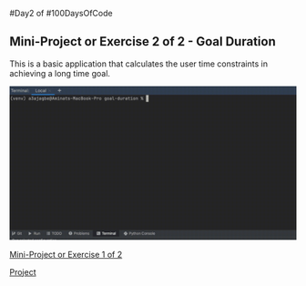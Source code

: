 #Day2 of #100DaysOfCode


## Mini-Project or Exercise 2 of 2 - Goal Duration
This is a basic application that calculates the user time constraints in achieving a long time goal.


![Demo](https://github.com/A3AJAGBE/goal-duration/blob/main/goal-duration-video.gif)

[Mini-Project or Exercise 1 of 2](https://github.com/A3AJAGBE/bmi-calc)

[Project](https://github.com/A3AJAGBE/bill-splitor)
